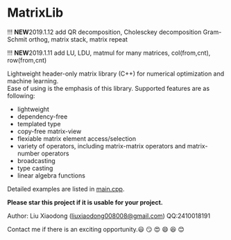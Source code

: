 # MatrixLib

!!! **NEW**2019.1.12 add QR decomposition, Cholesckey decomposition Gram-Schmit orthog, matrix stack, matrix repeat

!!! **NEW**2019.1.11 add LU, LDU, matmul for many matrices, col(from,cnt), row(from,cnt)

Lightweight header-only matrix library (C++) for numerical optimization and machine learning.   
Ease of using is the emphasis of this library. Supported features are as following:
* lightweight
* dependency-free
* templated type
* copy-free matrix-view
* flexiable matrix element access/selection
* variety of operators, including matrix-matrix operators and matrix-number operators
* broadcasting
* type casting
* linear algebra functions

Detailed examples are listed in [main.cpp](https://github.com/liuxiaodong008008/Matrix/blob/master/main.cpp).

**Please star this project if it is usable for your project.** 

Author: Liu Xiaodong (liuxiaodong008008@gmail.com) QQ:2410018191

Contact me if there is an exciting opportunity.😃 😏 😍 😄 😆 😊
